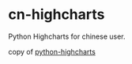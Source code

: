 # cn-highcharts
Python Highcharts for chinese user.

copy of [python-highcharts](https://github.com/kyper-data/python-highcharts)

